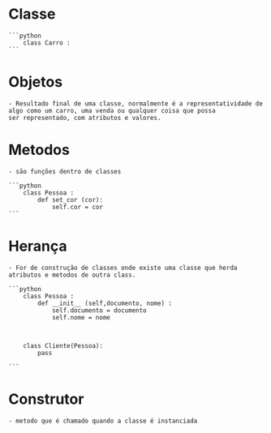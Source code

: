 # Classe

    ```python
        class Carro :
    ```

# Objetos

    - Resultado final de uma classe, normalmente é a representatividade de algo como um carro, uma venda ou qualquer coisa que possa
    ser representado, com atributos e valores.

# Metodos

    - são funções dentro de classes

    ```python
        class Pessoa :
            def set_cor (cor):
                self.cor = cor
    ```

# Herança

    - For de construção de classes onde existe uma classe que herda atributos e metodos de outra class.

    ```python
        class Pessoa :
            def __init__ (self,documento, nome) :
                self.documento = documento
                self.nome = nome



        class Cliente(Pessoa):
            pass

    ```

# Construtor

    - metodo que é chamado quando a classe é instanciada
